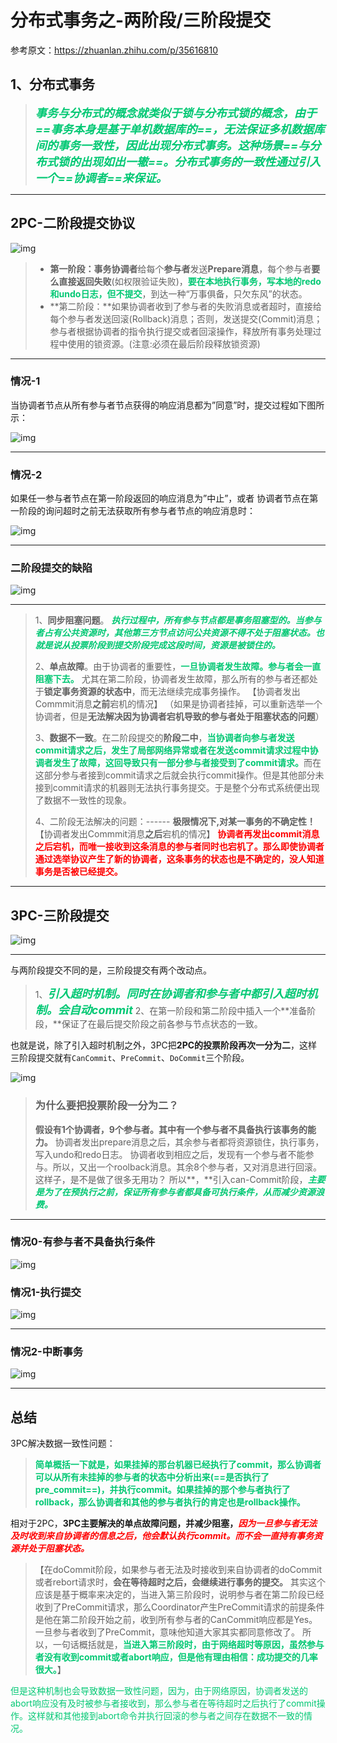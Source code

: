 # 分布式事务之-两阶段/三阶段提交

参考原文：https://zhuanlan.zhihu.com/p/35616810

## 1、分布式事务

> <font color='#02C874' size=4>***事务与分布式的概念就类似于锁与分布式锁的概念，由于==事务本身是基于单机数据库的==，无法保证多机数据库间的事务一致性，因此出现分布式事务。这种场景==与分布式锁的出现如出一辙==。分布式事务的一致性通过引入一个==协调者==来保证。***</font>

------

## 2PC-二阶段提交协议

![img](../PicSource/v2-a64d5729f31f9d3f29484116b0776edd_1440w.jpg)

> - **第一阶段：**事务**协调者**给每个**参与者**发送**Prepare消息**，每个参与者**要么直接返回失败**(如权限验证失败)，**<font color='#02C874'>要在本地执行事务，写本地的redo和undo日志，但不提交</font>**，到达一种“万事俱备，只欠东风”的状态。
> - **第二阶段：**如果协调者收到了参与者的失败消息或者超时，直接给每个参与者发送回滚(Rollback)消息；否则，发送提交(Commit)消息；参与者根据协调者的指令执行提交或者回滚操作，释放所有事务处理过程中使用的锁资源。(注意:必须在最后阶段释放锁资源)

------

### **情况-1**

当协调者节点从所有参与者节点获得的响应消息都为”同意”时，提交过程如下图所示：

![img](../PicSource/v2-d8add55f77b083b1fc3a1e5e1d868e99_1440w.jpg)



------

### **情况-2** 

如果任一参与者节点在第一阶段返回的响应消息为”中止”，或者 协调者节点在第一阶段的询问超时之前无法获取所有参与者节点的响应消息时：

![img](../PicSource/v2-63cc0983fa8d389023577d8928206263_1440w.jpg)

------

### 二阶段提交的缺陷

![img](../PicSource/v2-777ca62192adab05840e3022f2621791_1440w.jpg)

------

> 1、**同步阻塞问题**。
> <font color='#02C874'>***执行过程中，所有参与节点都是事务阻塞型的。当参与者占有公共资源时，其他第三方节点访问公共资源不得不处于阻塞状态。也就是说从投票阶段到提交阶段完成这段时间，资源是被锁住的。***</font>
>
> 2、**单点故障**。由于协调者的重要性，<font color='#02C874'>**一旦协调者发生故障。参与者会一直阻塞下去。**</font>
> 尤其在第二阶段，协调者发生故障，那么所有的参与者还都处于**锁定事务资源的状态中**，而无法继续完成事务操作。
> 【协调者发出Commmit消息**之前**宕机的情况】
> （如果是协调者挂掉，可以重新选举一个协调者，但是**无法解决因为协调者宕机导致的参与者处于阻塞状态的问题**）
>
> 3、**数据不一致**。在二阶段提交的**阶段二中**，<font color='#02C874'>**当协调者向参与者发送commit请求之后，发生了局部网络异常或者在发送commit请求过程中协调者发生了故障，这回导致只有一部分参与者接受到了commit请求。**</font>而在这部分参与者接到commit请求之后就会执行commit操作。但是其他部分未接到commit请求的机器则无法执行事务提交。于是整个分布式系统便出现了数据不一致性的现象。
>
> 4、二阶段无法解决的问题：------ **极限情况下,对某一事务的不确定性！**
> 【协调者发出Commmit消息**之后**宕机的情况】
> <font color='red'>**协调者再发出commit消息之后宕机，而唯一接收到这条消息的参与者同时也宕机了。那么即使协调者通过选举协议产生了新的协调者，这条事务的状态也是不确定的，没人知道事务是否被已经提交。**</font>

------



## **3PC-三阶段提交**

![img](../PicSource/v2-b196ca8513e638287aba5cb424d75f92_1440w.jpg)

------

与两阶段提交不同的是，三阶段提交有两个改动点。

> 1、<font color='#02C874' size=4>***引入超时机制。同时在协调者和参与者中都引入超时机制。会自动commit***</font>
> 2、在第一阶段和第二阶段中插入一个**准备阶段，**保证了在最后提交阶段之前各参与节点状态的一致。

也就是说，除了引入超时机制之外，3PC把**2PC的投票阶段再次一分为二**，这样三阶段提交就有`CanCommit`、`PreCommit`、`DoCommit`三个阶段。

![img](../PicSource/v2-9e7d56d3e890cce69d805d297aaea337_1440w.jpg)



> ### **为什么要把投票阶段一分为二？**
>
> **假设有1个协调者，9个参与者。其中有一个参与者不具备执行该事务的能力。**
> 协调者发出prepare消息之后，其余参与者都将资源锁住，执行事务，写入undo和redo日志。
> 协调者收到相应之后，发现有一个参与者不能参与。所以，又出一个roolback消息。其余8个参与者，又对消息进行回滚。这样子，是不是做了很多无用功？
> 所以**，**引入can-Commit阶段，<font color='#02C874'>***主要是为了在预执行之前，保证所有参与者都具备可执行条件，从而减少资源浪费。***</font>

------

### 情况0-有参与者不具备执行条件

![img](../PicSource/v2-ecd1f49995b86fe748cad4357f473ce9_1440w.jpg)



### **情况1-执行提交**

![img](../PicSource/v2-406933b3b42a1f669ef45d9629b1407f_1440w.jpg)



------

### **情况2-中断事务**

![img](../PicSource/v2-91db12735919ed509c7c4be03ed329d2_1440w.jpg)

------

## 总结

3PC解决数据一致性问题：

> <font color='#02C874'>**简单概括一下就是，如果挂掉的那台机器已经执行了commit，那么协调者可以从所有未挂掉的参与者的状态中分析出来(==是否执行了pre_commit==)，并执行commit。如果挂掉的那个参与者执行了rollback，那么协调者和其他的参与者执行的肯定也是rollback操作。**</font>



相对于2PC，**3PC主要解决的单点故障问题，并减少阻塞，**<font color='red'>***因为一旦参与者无法及时收到来自协调者的信息之后，他会默认执行commit。而不会一直持有事务资源并处于阻塞状态。***</font>



> 【在doCommit阶段，如果参与者无法及时接收到来自协调者的doCommit或者rebort请求时，**会在等待超时之后，会继续进行事务的提交。**
> 其实这个应该是基于概率来决定的，当进入第三阶段时，说明参与者在第二阶段已经收到了PreCommit请求，那么Coordinator产生PreCommit请求的前提条件是他在第二阶段开始之前，收到所有参与者的CanCommit响应都是Yes。一旦参与者收到了PreCommit，意味他知道大家其实都同意修改了。
> 所以，一句话概括就是，<font color='#02C874'>**当进入第三阶段时，由于网络超时等原因，虽然参与者没有收到commit或者abort响应，但是他有理由相信：成功提交的几率很大。**</font>】

<font color='#02C874'>但是这种机制也会导致数据一致性问题，因为，由于网络原因，协调者发送的abort响应没有及时被参与者接收到，那么参与者在等待超时之后执行了commit操作。这样就和其他接到abort命令并执行回滚的参与者之间存在数据不一致的情况。</font>

